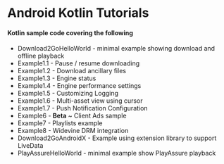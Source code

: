 Android Kotlin Tutorials
=======================================

#### Kotlin sample code covering the following

* Download2GoHelloWorld - minimal example showing download and offline playback
* Example1.1 - Pause / resume downloading
* Example1.2 - Download ancillary files
* Example1.3 - Engine status
* Example1.4 - Engine performance settings
* Example1.5 - Customizing Logging
* Example1.6 - Multi-asset view using cursor
* Example1.7 - Push Notification Configuration
* Example6 - **Beta** ~ Client Ads sample
* Example7 - Playlists example
* Example8 - Widevine DRM integration
* Download2GoAndroidX - Example using extension library to support LiveData
* PlayAssureHelloWorld - minimal example show PlayAssure playback